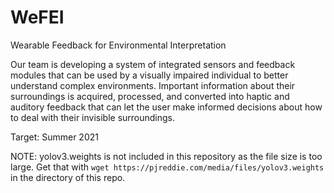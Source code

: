 # WeFEI
Wearable Feedback for Environmental Interpretation

Our team is developing a system of integrated sensors and feedback modules that can be used by a visually impaired individual to better understand complex environments. Important information about their surroundings is acquired, processed, and converted into haptic and auditory feedback that can let the user make informed decisions about how to deal with their invisible surroundings.

Target: Summer 2021

NOTE: yolov3.weights is not included in this repository as the file size is too large. Get that with ``wget https://pjreddie.com/media/files/yolov3.weights`` in the directory of this repo.
